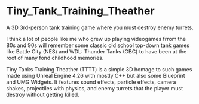 # Tiny_Tank_Training_Theather
A 3D 3rd-person tank training game where you must destroy enemy turrets.

I think a lot of people like me who grew up playing videogames frrom the 80s and 90s will remember some classic old school top-down tank games like Battle City (NES) and WDL: Thunder Tanks (GBC) to have been at the root of many fond childhood memories.

Tiny Tanks Training Theather (TTTT) is a simple 3D homage to such games made using Unreal Engine 4.26 with mostly C++ but also some Blueprint and UMG Widgets. It features sound effects, particle effects, camera shakes, projectiles with physics, and enemy turrets that the player must destroy without getting killed.
